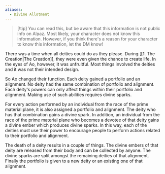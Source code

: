```yaml
---
aliases:
  - Divine Allotment
---
```

> [!tip] You can read this, but be aware that this information is not public info on Alpaz. 
> Most likely, your character does not know this information. However, if you think there's a reason for your character to know this information, let the DM know!

There was a time when all deities could do as they please. During [[1. The Creation|The Creation]], they were even given the chance to create life. In the eyes of Ao, however, it was unfruitful. Most things involved the deities and it was not their intended design. 

So Ao changed their function. Each deity gained a portfolio and an alignment. No deity had the same combination of portfolio and alignment. Each deity's powers can only affect things within their portfolio and alignment. Making use of such abilities requires divine sparks.

For every action performed by an individual from the race of the prime material plane, it is also assigned a portfolio and alignment. The deity who has that combination gains a divine spark. In addition, an individual from the race of the prime material plane who becomes a devotee of that deity gains a divine ember which produces divine sparks. In this way, each of the deities must use their power to encourage people to perform actions related to their portfolio and alignment.

The death of a deity results in a couple of things. The divine embers of that deity are released from their body and can be collected by anyone. The divine sparks are split amongst the remaining deities of that alignment. Finally the portfolio is given to a new deity or an existing one of that alignment.